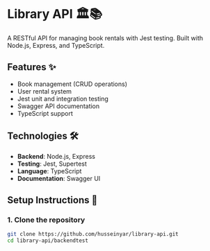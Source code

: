 # Library API 🏛️📚

A RESTful API for managing book rentals with Jest testing. Built with Node.js, Express, and TypeScript.

## Features ✨
- Book management (CRUD operations)
- User rental system
- Jest unit and integration testing
- Swagger API documentation
- TypeScript support

## Technologies 🛠️
- **Backend**: Node.js, Express
- **Testing**: Jest, Supertest
- **Language**: TypeScript
- **Documentation**: Swagger UI

## Setup Instructions 🚀

### 1. Clone the repository
```bash
git clone https://github.com/husseinyar/library-api.git
cd library-api/backendtest
